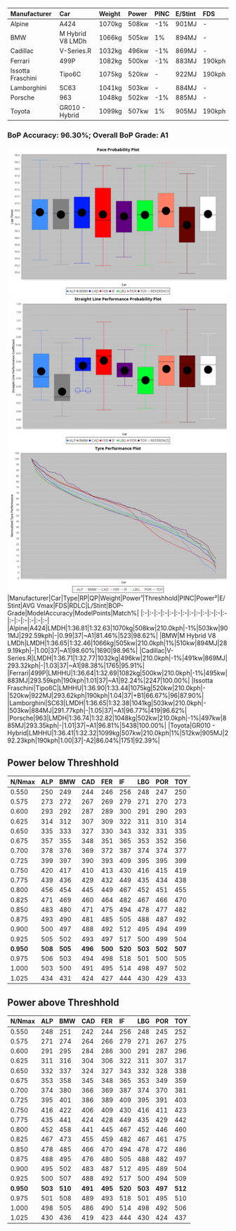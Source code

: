 |Manufacturer|Car|Weight|Power|PINC|E/Stint|FDS|
|:-|:-|:-|:-|:-|:-|:-|
|Alpine|A424|1070kg|508kw|-1%|901MJ|-|
|BMW|M Hybrid V8 LMDh|1066kg|505kw|1%|894MJ|-|
|Cadillac|V-Series.R|1032kg|496kw|-1%|869MJ|-|
|Ferrari|499P|1082kg|500kw|-1%|883MJ|190kph|
|Issotta Fraschini|Tipo6C|1075kg|520kw|-|922MJ|190kph|
|Lamborghini|SC63|1041kg|503kw|-|884MJ|-|
|Porsche|963|1048kg|502kw|-1%|885MJ|-|
|Toyota|GR010 - Hybrid|1099kg|507kw|1%|905MJ|190kph|

### BoP Accuracy: 96.30%; Overall BoP Grade: A1
![PACECHART](./IMG/ACOMETHOD.png)
![STRAIGHTLINEPERFORMANCECHART](./IMG/ACOMETHOD_sp.png)
![TYREPERFORMANCECHART](./IMG/ACOMETHOD_tw.png)
|Manufacturer|Car|Type|RP|QP|Weight|Power¹|Threshhold|PINC|Power²|E/Stint|AVG Vmax|FDS|RDLC|L/Stint|BOP-Grade|ModelAccuracy|ModelPoints|Match%|
|:-|:-|:-|:-|:-|:-|:-|:-|:-|:-|:-|:-|:-|:-|:-|:-|:-|:-|:-|
|Alpine|A424|LMDH|1:36.81|1:32.63|1070kg|508kw|210.0kph|-1%|503kw|901MJ|292.59kph|-|0.99|37|~A1|81.46%|523|98.62%|
|BMW|M Hybrid V8 LMDh|LMDH|1:36.65|1:32.46|1066kg|505kw|210.0kph|1%|510kw|894MJ|289.19kph|-|1.00|37|~A1|98.60%|1690|98.96%|
|Cadillac|V-Series.R|LMDH|1:36.71|1:32.77|1032kg|496kw|210.0kph|-1%|491kw|869MJ|293.32kph|-|1.03|37|~A1|98.38%|1765|95.91%|
|Ferrari|499P|LMHHU|1:36.64|1:32.69|1082kg|500kw|210.0kph|-1%|495kw|883MJ|293.59kph|190kph|1.01|37|~A1|92.24%|2247|100.00%|
|Issotta Fraschini|Tipo6C|LMHHU|1:36.90|1:33.44|1075kg|520kw|210.0kph|-|520kw|922MJ|293.62kph|190kph|1.04|37|+B1|66.67%|96|87.90%|
|Lamborghini|SC63|LMDH|1:36.65|1:32.38|1041kg|503kw|210.0kph|-|503kw|884MJ|291.77kph|-|1.05|37|~A1|96.77%|419|96.62%|
|Porsche|963|LMDH|1:36.74|1:32.82|1048kg|502kw|210.0kph|-1%|497kw|885MJ|293.35kph|-|1.01|37|~A1|96.81%|5438|100.00%|
|Toyota|GR010 - Hybrid|LMHHU|1:36.41|1:32.32|1099kg|507kw|210.0kph|1%|512kw|905MJ|292.23kph|190kph|1.00|37|-A2|86.04%|1751|92.39%|

## Power below Threshhold
|N/Nmax|ALP|BMW|CAD|FER|IF|LBG|POR|TOY|
|:-|:-|:-|:-|:-|:-|:-|:-|:-|
|0.550|250|249|244|246|256|248|247|250|
|0.575|273|272|267|269|279|271|270|273|
|0.600|293|292|287|289|300|291|290|293|
|0.625|314|312|307|309|322|311|310|314|
|0.650|335|333|327|330|343|332|331|335|
|0.675|357|355|348|351|365|353|352|356|
|0.700|378|376|369|372|387|374|374|377|
|0.725|399|397|390|393|409|395|395|399|
|0.750|420|417|410|413|430|416|415|419|
|0.775|439|436|429|432|449|435|434|438|
|0.800|456|454|445|449|467|452|451|455|
|0.825|471|469|460|464|482|467|466|470|
|0.850|483|480|471|475|494|478|477|482|
|0.875|493|490|481|485|505|488|487|492|
|0.900|500|497|488|492|512|495|494|499|
|0.925|505|502|493|497|517|500|499|504|
|**0.950**|**508**|**505**|**496**|**500**|**520**|**503**|**502**|**507**|
|0.975|506|503|494|498|518|501|500|505|
|1.000|503|500|491|495|514|498|497|502|
|1.025|434|431|424|427|444|430|429|433|

## Power above Threshhold
|N/Nmax|ALP|BMW|CAD|FER|IF|LBG|POR|TOY|
|:-|:-|:-|:-|:-|:-|:-|:-|:-|
|0.550|248|251|242|244|256|248|245|252|
|0.575|271|274|264|266|279|271|267|275|
|0.600|291|295|284|286|300|291|287|296|
|0.625|311|316|304|306|322|311|307|317|
|0.650|332|337|324|327|343|332|328|338|
|0.675|353|358|345|348|365|353|349|359|
|0.700|374|380|366|369|387|374|370|381|
|0.725|395|401|386|389|409|395|391|403|
|0.750|416|422|406|409|430|416|411|423|
|0.775|435|441|424|428|449|435|429|442|
|0.800|452|458|441|445|467|452|446|460|
|0.825|467|473|455|459|482|467|461|475|
|0.850|478|485|466|470|494|478|472|486|
|0.875|488|495|476|480|505|488|482|497|
|0.900|495|502|483|487|512|495|489|504|
|0.925|500|507|488|492|517|500|494|509|
|**0.950**|**503**|**510**|**491**|**495**|**520**|**503**|**497**|**512**|
|0.975|501|508|489|493|518|501|495|510|
|1.000|498|505|486|490|514|498|492|506|
|1.025|430|436|419|423|444|430|424|437|
